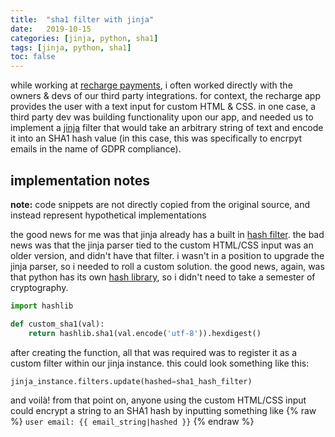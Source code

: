```yaml
---
title:  "sha1 filter with jinja"
date:   2019-10-15
categories: [jinja, python, sha1]
tags: [jinja, python, sha1]
toc: false
---
```



while working at [recharge payments](https://rechargepayments.com/), i often worked directly with the owners & devs of our third party integrations. for context, the recharge app provides the user with a text input for custom HTML & CSS. in one case, a third party dev was building functionality upon our app, and needed us to implement a [jinja](https://jinja.palletsprojects.com/en/2.10.x/) filter that would take an arbitrary string of text and encode it into an SHA1 hash value (in this case, this was specifically to encrpyt emails in the name of GDPR compliance).

## implementation notes
**note:** code snippets are not directly copied from the original source, and instead represent hypothetical implementations

the good news for me was that jinja already has a built in [hash filter](https://ansible-docs.readthedocs.io/zh/stable-2.0/rst/playbooks_filters.html#hashing-filters). the bad news was that the jinja parser tied to the custom HTML/CSS input was an older version, and didn't have that filter. i wasn't in a position to upgrade the jinja parser, so i needed to roll a custom solution. the good news, again, was that python has its own [hash library](https://docs.python.org/3/library/hashlib.html), so i didn't need to take a semester of cryptography.

```python
import hashlib

def custom_sha1(val):
    return hashlib.sha1(val.encode('utf-8')).hexdigest()
```
after creating the function, all that was required was to register it as a custom filter within our jinja instance. this could look something like this:

```python
jinja_instance.filters.update(hashed=sha1_hash_filter)
```

and voilà! from that point on, anyone using the custom HTML/CSS input could encrypt a string to an SHA1 hash by inputting something like {% raw %} `user email: {{ email_string|hashed }}` {% endraw %}






